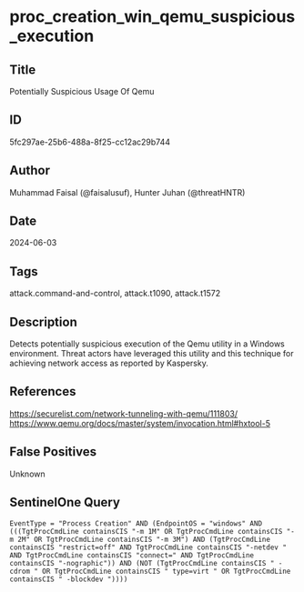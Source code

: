 # proc_creation_win_qemu_suspicious_execution

## Title
Potentially Suspicious Usage Of Qemu

## ID
5fc297ae-25b6-488a-8f25-cc12ac29b744

## Author
Muhammad Faisal (@faisalusuf), Hunter Juhan (@threatHNTR)

## Date
2024-06-03

## Tags
attack.command-and-control, attack.t1090, attack.t1572

## Description
Detects potentially suspicious execution of the Qemu utility in a Windows environment.
Threat actors have leveraged this utility and this technique for achieving network access as reported by Kaspersky.


## References
https://securelist.com/network-tunneling-with-qemu/111803/
https://www.qemu.org/docs/master/system/invocation.html#hxtool-5

## False Positives
Unknown

## SentinelOne Query
```
EventType = "Process Creation" AND (EndpointOS = "windows" AND (((TgtProcCmdLine containsCIS "-m 1M" OR TgtProcCmdLine containsCIS "-m 2M" OR TgtProcCmdLine containsCIS "-m 3M") AND (TgtProcCmdLine containsCIS "restrict=off" AND TgtProcCmdLine containsCIS "-netdev " AND TgtProcCmdLine containsCIS "connect=" AND TgtProcCmdLine containsCIS "-nographic")) AND (NOT (TgtProcCmdLine containsCIS " -cdrom " OR TgtProcCmdLine containsCIS " type=virt " OR TgtProcCmdLine containsCIS " -blockdev "))))

```